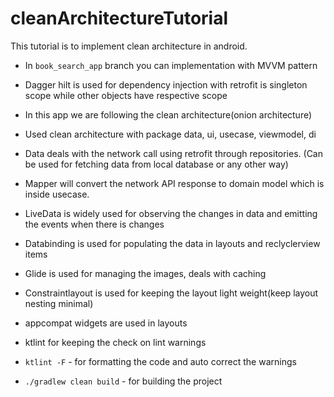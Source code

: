 # cleanArchitectureTutorial
This tutorial is to implement clean architecture in android.

- In `book_search_app` branch you can implementation with MVVM pattern
- Dagger hilt is used for dependency injection with retrofit is singleton scope while other objects have respective scope

- In this app we are following the clean architecture(onion architecture) 
- Used clean architecture with package data, ui, usecase, viewmodel, di
- Data deals with the network call using retrofit through repositories. (Can be used for fetching data from local database or any other way)
- Mapper will convert the network API response to domain model which is inside usecase.

- LiveData is widely used for observing the changes in data and emitting the events when there is changes

- Databinding is used for populating the data in layouts and reclyclerview items
- Glide is used for managing the images, deals with caching
- Constraintlayout is used for keeping the layout light weight(keep layout nesting minimal)
- appcompat widgets are used in layouts
- ktlint for keeping the check on lint warnings

- `ktlint -F` - for formatting the code and auto correct the warnings
- `./gradlew clean build` - for building the project
